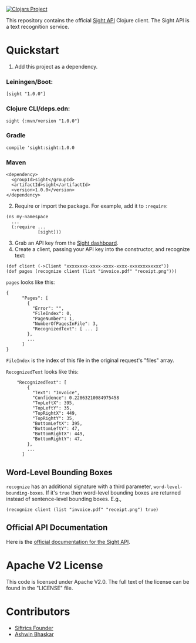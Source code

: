 [![Clojars Project](https://img.shields.io/clojars/v/sight.svg)](https://clojars.org/sight)

This repository contains the official [Sight API](https://siftrics.com/) Clojure client. The Sight API is a text recognition service.

# Quickstart

1. Add this project as a dependency.

### Leiningen/Boot:

```
[sight "1.0.0"]
```

### Clojure CLI/deps.edn:

```
sight {:mvn/version "1.0.0"}
```

### Gradle

```
compile 'sight:sight:1.0.0
```

### Maven

```
<dependency>
  <groupId>sight</groupId>
  <artifactId>sight</artifactId>
  <version>1.0.0</version>
</dependency>
```

2. Require or import the package. For example, add it to `:require`:

```
(ns my-namespace
  ...
  (:require ...
            [sight]))
```

3. Grab an API key from the [Sight dashboard](https://siftrics.com/).
4. Create a client, passing your API key into the constructor, and recognize text:

```
(def client (->Client "xxxxxxxx-xxxx-xxxx-xxxx-xxxxxxxxxxxx"))
(def pages (recognize client (list "invoice.pdf" "receipt.png")))
```

`pages` looks like this:

```
{
      "Pages": [
        {
          "Error": "",
          "FileIndex": 0,
          "PageNumber": 1,
          "NumberOfPagesInFile": 3,
          "RecognizedText": [ ... ]
        },
        ...
      ]
}
```

`FileIndex` is the index of this file in the original request's "files" array.

`RecognizedText` looks like this:

```
    "RecognizedText": [
        {
          "Text": "Invoice",
          "Confidence": 0.22863210084975458
          "TopLeftX": 395,
          "TopLeftY": 35,
          "TopRightX": 449,
          "TopRightY": 35,
          "BottomLeftX": 395,
          "BottomLeftY": 47,
          "BottomRightX": 449,
          "BottomRightY": 47,
        },
        ...
      ]
```

## Word-Level Bounding Boxes

`recognize` has an additional signature with a third parameter, `word-level-bounding-boxes`. If it's `true` then word-level bounding boxes are returned instead of sentence-level bounding boxes. E.g.,

```
(recognize client (list "invoice.pdf" "receipt.png") true)
```

## Official API Documentation

Here is the [official documentation for the Sight API](https://siftrics.com/docs/sight.html).

# Apache V2 License

This code is licensed under Apache V2.0. The full text of the license can be found in the "LICENSE" file.

# Contributors

* [Siftrics Founder](https://github.com/siftrics/)
* [Ashwin Bhaskar](https://github.com/ashwinbhaskar)
